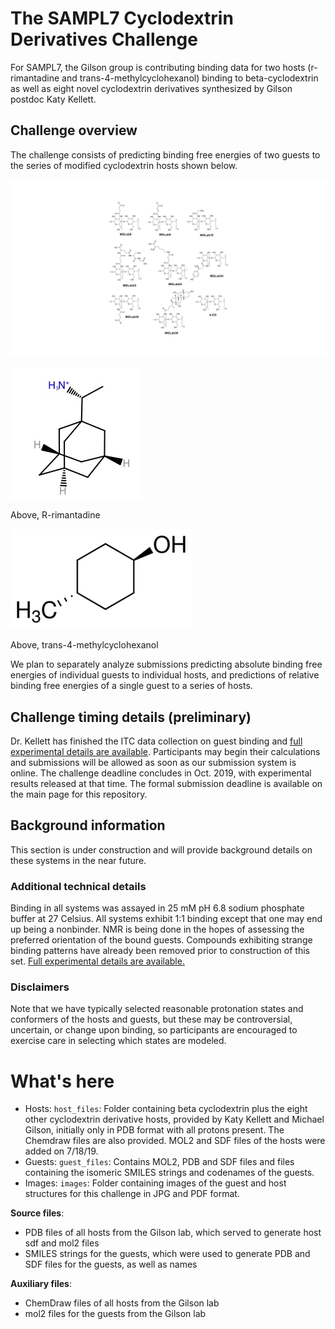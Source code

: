 # The SAMPL7 Cyclodextrin Derivatives Challenge

For SAMPL7, the Gilson group is contributing binding data for two hosts (r-rimantadine and trans-4-methylcyclohexanol) binding to beta-cyclodextrin as well as eight novel cyclodextrin derivatives synthesized by Gilson postdoc Katy Kellett.

## Challenge overview

The challenge consists of predicting binding free energies of two guests to the series of modified cyclodextrin hosts shown below.

![](images/sampl_host_structures_coded.jpg)

![](images/R_rimantadine.jpg)

Above, R-rimantadine

![](images/trans_4_methylcyclohexanol.png)

Above, trans-4-methylcyclohexanol

We plan to separately analyze submissions predicting absolute binding free energies of individual guests to individual hosts, and predictions of relative binding free energies of a single guest to a series of hosts.

## Challenge timing details (preliminary)

Dr. Kellett has finished the ITC data collection on guest binding and [full experimental details are available](../../host_guest_description.md). Participants may begin their calculations and submissions will be allowed as soon as our submission system is online. The challenge deadline concludes in Oct. 2019, with experimental results released at that time. The formal submission deadline is available on the main page for this repository.

## Background information

This section is under construction and will provide background details on these systems in the near future.


### Additional technical details

Binding in all systems was assayed in 25 mM pH 6.8 sodium phosphate buffer at 27 Celsius. All systems exhibit 1:1 binding except that one may end up being a nonbinder. NMR is being done in the hopes of assessing the preferred orientation of the bound guests.
Compounds exhibiting strange binding patterns have already been removed prior to construction of this set.
[Full experimental details are available.](../host_guest_description.md)

### Disclaimers

Note that we have typically selected reasonable protonation states and conformers of the hosts and guests, but these may be controversial, uncertain, or change upon binding, so participants are encouraged to exercise care in selecting which states are modeled.

# What's here

- Hosts: `host_files`: Folder containing beta cyclodextrin plus the eight other cyclodextrin derivative hosts, provided by Katy Kellett and Michael Gilson, initially only in PDB format with all protons present. The Chemdraw files are also provided. MOL2 and SDF files of the hosts were added on 7/18/19.
- Guests: `guest_files`: Contains MOL2, PDB and SDF files and files containing the isomeric SMILES strings and codenames of the guests.
- Images: `images`: Folder containing images of the guest and host structures for this challenge in JPG and PDF format.

**Source files**:
- PDB files of all hosts from the Gilson lab, which served to generate host sdf and mol2 files
- SMILES strings for the guests, which were used to generate PDB and SDF files for the guests, as well as names

**Auxiliary files**:
- ChemDraw files of all hosts from the Gilson lab
- mol2 files for the guests from the Gilson lab
